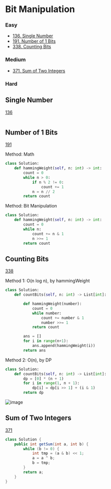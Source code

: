 # Bit Manipulation
<!------------------------------------------------------------------------------------------------------------------------------------------------------>
### Easy
- [136. Single Number](#Single-Number)
- [191. Number of 1 Bits](#Number-of-1-Bits)
- [338. Counting Bits](#Counting-Bits)
  
### Medium
- [371. Sum of Two Integers](#Sum-of-Two-Integers)

### Hard

## Single Number
[136](https://leetcode.com/problems/Single-Number/)

```python

```

## Number of 1 Bits
[191](https://leetcode.com/problems/Number-of-1-Bits/)

Method: Math 
```python
class Solution:
    def hammingWeight(self, n: int) -> int:
        count = 0
        while n > 0:
            if n % 2 != 0:
                count += 1
            n = n // 2
        return count 
```

Method: Bit Manipulation
```python
class Solution:
    def hammingWeight(self, n: int) -> int:
        count = 0
        while n:
            count += n & 1
            n >>= 1
        return count 
```

## Counting Bits
[338](https://leetcode.com/problems/Counting-Bits/)

Method 1: O(n log n), by hammingWeight
```python
class Solution:
    def countBits(self, n: int) -> List[int]:

        def hammingWeight(number):
            count = 0
            while number:
                count += number & 1
                number >>= 1
            return count

        ans = []
        for i in range(n+1):
            ans.append(hammingWeight(i))
        return ans
```

Method 2: O(n), by DP
```python
class Solution:
    def countBits(self, n: int) -> List[int]:
        dp = [0] * (n + 1)
        for i in range(1, n + 1):
            dp[i] = dp[i >> 1] + (i & 1)
        return dp
```

![image](https://github.com/user-attachments/assets/0b64cf30-18b7-4bbd-ba5b-5744ac820a25)

## Sum of Two Integers
[371](https://leetcode.com/problems/Sum-of-Two-Integers/)

```java
class Solution {
    public int getSum(int a, int b) {
        while (b != 0) {
            int tmp = (a & b) << 1;
            a = a ^ b;
            b = tmp;   
        }
        return a;
    }
}
```
